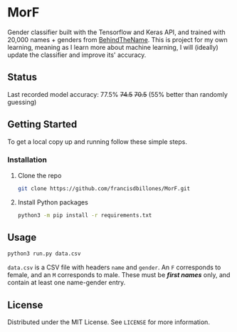 # MorF
Gender classifier built with the Tensorflow and Keras API, and trained with 20,000 names + genders from [BehindTheName](https://www.behindthename.com/).
This is project for my own learning, meaning as I learn more about machine learning, I will (ideally) update the classifier and improve its' accuracy.

<!-- Status indicators -->
## Status
Last recorded model accuracy: 77.5% ~~74.5~~ ~~70.5~~ (55% better than randomly guessing)
<br>


<!-- GETTING STARTED -->
## Getting Started

To get a local copy up and running follow these simple steps.

### Installation

1. Clone the repo
   ```sh
   git clone https://github.com/francisdbillones/MorF.git
   ```
2. Install Python packages
   ```sh
   python3 -m pip install -r requirements.txt
   ```

<!-- USAGE EXAMPLES -->
## Usage

```sh
python3 run.py data.csv
```
`data.csv` is a CSV file with headers `name` and `gender`. An `F` corresponds to female, and an
`M` corresponds to male. These must be ***first names*** only, and contain at least one name-gender entry.


<!-- LICENSE -->
## License

Distributed under the MIT License. See `LICENSE` for more information.
